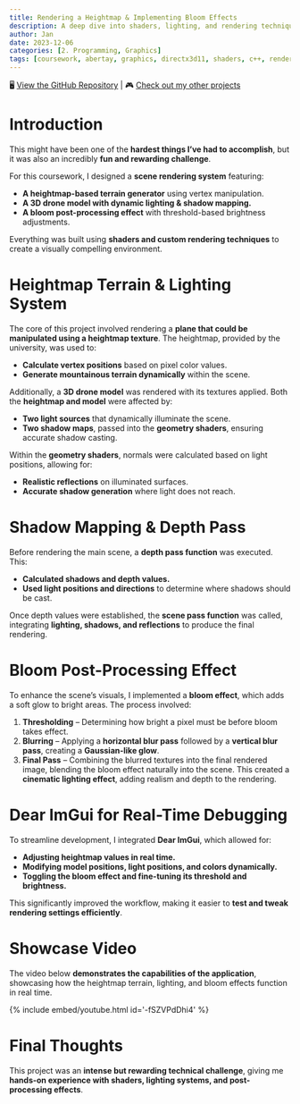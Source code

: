 ```yaml
---
title: Rendering a Heightmap & Implementing Bloom Effects
description: A deep dive into shaders, lighting, and rendering techniques.
author: Jan
date: 2023-12-06
categories: [2. Programming, Graphics]
tags: [coursework, abertay, graphics, directx3d11, shaders, c++, renderdoc, nsight]
---
```


🖥️ [View the GitHub Repository](https://github.com/JanHuss/GraphicsProgrammingCoursework) | 🎮 [Check out my other projects](https://janhuss.github.io/categories/)

# Introduction

This might have been one of the **hardest things I’ve had to accomplish**, but it was also an 
incredibly **fun and rewarding challenge**.

For this coursework, I designed a **scene rendering system** featuring:
- **A heightmap-based terrain generator** using vertex manipulation.
- **A 3D drone model with dynamic lighting & shadow mapping.**
- **A bloom post-processing effect** with threshold-based brightness adjustments.

Everything was built using **shaders and custom rendering techniques** to create a visually 
compelling environment.

# Heightmap Terrain & Lighting System

The core of this project involved rendering a **plane that could be manipulated using a heightmap 
texture**. The heightmap, provided by the university, was used to:

- **Calculate vertex positions** based on pixel color values.
- **Generate mountainous terrain dynamically** within the scene.

Additionally, a **3D drone model** was rendered with its textures applied. Both the **heightmap 
and model** were affected by:

- **Two light sources** that dynamically illuminate the scene.
- **Two shadow maps**, passed into the **geometry shaders**, ensuring accurate shadow casting.

Within the **geometry shaders**, normals were calculated based on light positions, allowing for:

- **Realistic reflections** on illuminated surfaces.
- **Accurate shadow generation** where light does not reach.

# Shadow Mapping & Depth Pass

Before rendering the main scene, a **depth pass function** was executed. This:

- **Calculated shadows and depth values.**
- **Used light positions and directions** to determine where shadows should be cast.

Once depth values were established, the **scene pass function** was called, integrating **lighting, 
shadows, and reflections** to produce the final rendering.

# Bloom Post-Processing Effect

To enhance the scene’s visuals, I implemented a **bloom effect**, which adds a soft glow to 
bright areas. The process involved:

1. **Thresholding** – Determining how bright a pixel must be before bloom takes effect.
2. **Blurring** – Applying a **horizontal blur pass** followed by a **vertical blur pass**, 
creating a **Gaussian-like glow**.
3. **Final Pass** – Combining the blurred textures into the final rendered image, blending the 
bloom effect naturally into the scene.
This created a **cinematic lighting effect**, adding realism and depth to the rendering.

# Dear ImGui for Real-Time Debugging

To streamline development, I integrated **Dear ImGui**, which allowed for:

- **Adjusting heightmap values in real time.**
- **Modifying model positions, light positions, and colors dynamically.**
- **Toggling the bloom effect and fine-tuning its threshold and brightness.**

This significantly improved the workflow, making it easier to **test and tweak rendering 
settings efficiently**.

# Showcase Video

The video below **demonstrates the capabilities of the application**, showcasing how the 
heightmap terrain, lighting, and bloom effects function in real time.

{% include embed/youtube.html id='-fSZVPdDhi4' %}

# Final Thoughts

This project was an **intense but rewarding technical challenge**, giving me **hands-on experience 
with shaders, lighting systems, and post-processing effects**.



